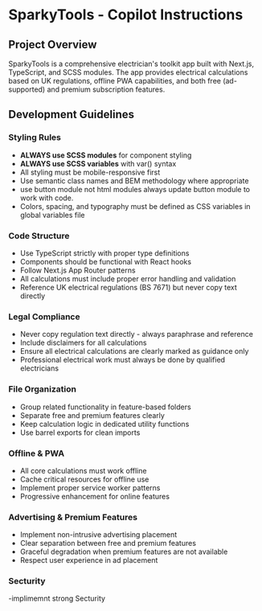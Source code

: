 # SparkyTools - Copilot Instructions

<!-- Use this file to provide workspace-specific custom instructions to Copilot. For more details, visit https://code.visualstudio.com/docs/copilot/copilot-customization#_use-a-githubcopilotinstructionsmd-file -->

## Project Overview
SparkyTools is a comprehensive electrician's toolkit app built with Next.js, TypeScript, and SCSS modules. The app provides electrical calculations based on UK regulations, offline PWA capabilities, and both free (ad-supported) and premium subscription features.

## Development Guidelines

### Styling Rules
- **ALWAYS use SCSS modules** for component styling
- **ALWAYS use SCSS variables** with var() syntax
- All styling must be mobile-responsive first
- Use semantic class names and BEM methodology where appropriate
- use button module not html modules always update button module to work with code.
- Colors, spacing, and typography must be defined as CSS variables in global variables file

### Code Structure
- Use TypeScript strictly with proper type definitions
- Components should be functional with React hooks
- Follow Next.js App Router patterns
- All calculations must include proper error handling and validation
- Reference UK electrical regulations (BS 7671) but never copy text directly

### Legal Compliance
- Never copy regulation text directly - always paraphrase and reference
- Include disclaimers for all calculations
- Ensure all electrical calculations are clearly marked as guidance only
- Professional electrical work must always be done by qualified electricians

### File Organization
- Group related functionality in feature-based folders
- Separate free and premium features clearly
- Keep calculation logic in dedicated utility functions
- Use barrel exports for clean imports

### Offline & PWA
- All core calculations must work offline
- Cache critical resources for offline use
- Implement proper service worker patterns
- Progressive enhancement for online features

### Advertising & Premium Features
- Implement non-intrusive advertising placement
- Clear separation between free and premium features
- Graceful degradation when premium features are not available
- Respect user experience in ad placement

### Secturity
-implimemnt strong Secturity
